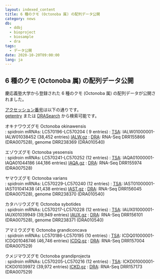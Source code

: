 ```yaml
---
layout: indexed_content
title: 6 種のクモ (Octonoba 属) の配列データ公開
category: news
db:
  - ddbj
  - bioproject
  - biosample
  - dra
tags: 
  - データ公開
date: 2020-10-20T09:00:00
lang: ja
---
```


## 6 種のクモ (Octonoba 属) の配列データ公開

慶応義塾大学から登録された 6 種のクモ (<span
class="italic">Octonoba</span> 属) の配列データが公開されました。

[アクセッション番号](/documents/accessions.html)は以下の通りです。  
[getentry](http://getentry.ddbj.nig.ac.jp/top-j.html) または
[DRASearch](http://ddbj.nig.ac.jp/DRASearch/) から検索可能です。

オキナワウズグモ <span class="italic">Octonoba okinawensis</span>  
: spidroin mRNAs: LC570196-LC570204 ( 9 entries)
: [TSA](/ddbj/tsa.html): IALW01000001-IALW01038452 (38,452 entries)
[IALW.gz](ftp://ftp.ddbj.nig.ac.jp/ddbj_database/tsa/IA/IALW.gz)
: [DRA](/dra/index.html): RNA-Seq DRR155866 (DRA007528), genome DRR238369 (DRA010540)

エゾウズグモ <span class="italic">Octonoba yesoensis</span>  
: spidroin mRNAs: LC570241-LC570252 (12 entries)
: [TSA](/ddbj/tsa.html): IAQA01000001-IAQA01044186 (44,186 entries) [IAQA.gz](ftp://ftp.ddbj.nig.ac.jp/ddbj_database/tsa/IA/IAQA.gz)
: [DRA](/dra/index.html): RNA-Seq DRR155974 (DRA007528)

ヤマウズグモ <span class="italic">Octonoba varians</span>  
: spidroin mRNAs: LC570229-LC570240 (12 entries)
: [TSA](/ddbj/tsa.html): IAST01000001-IAST01041438 (41,438 entries)
[IAST.gz](ftp://ftp.ddbj.nig.ac.jp/ddbj_database/tsa/IA/IAST.gz)
: [DRA](/dra/index.html): RNA-Seq DRR156045 (DRA007528), genome DRR238370
(DRA010540)

カタハリウズグモ <span class="italic">Octonoba sybotides</span>  
: spidroin mRNAs: LC570217-LC570228 (12 entries)
: [TSA](/ddbj/tsa.html): IAUX01000001-IAUX01039949 (39,949 entries)
[IAUX.gz](ftp://ftp.ddbj.nig.ac.jp/ddbj_database/tsa/IA/IAUX.gz)
: [DRA](/dra/index.html): RNA-Seq DRR156101 (DRA007528), genome DRR238371
(DRA010540)

アマミウズグモ <span class="italic">Octonoba grandiconcava</span>  
: spidroin mRNAs: LC570186-LC570195 (10 entries)
: [TSA](/ddbj/tsa.html): ICDQ01000001-ICDQ01046746 (46,746 entries)
[ICDQ.gz](ftp://ftp.ddbj.nig.ac.jp/ddbj_database/tsa/IC/ICDQ.gz)
: [DRA](/dra/index.html): RNA-Seq DRR157004 (DRA007529)

クメジマウズグモ <span class="italic">Octonoba grandiprojecta</span>  
: spidroin mRNAs: LC570205-LC570216 (12 entries)
: [TSA](/ddbj/tsa.html): ICKD01000001-ICKD01039972 (39,972 entries)
[ICKD.gz](ftp://ftp.ddbj.nig.ac.jp/ddbj_database/tsa/IC/ICKD.gz)
: [DRA](/dra/index.html): RNA-Seq DRR157173 (DRA007529)
